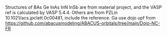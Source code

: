 Structures of BAs Ge InAs InN InSb are from material project, and the VASP ref is calculated by VASP 5.4.4.
Others are from PZLin 10.1021/acs.jpclett.0c00481, include the reference.
Ga use dojo upf from https://github.com/abacusmodeling/ABACUS-orbitals/tree/main/Dojo-NC-FR 
